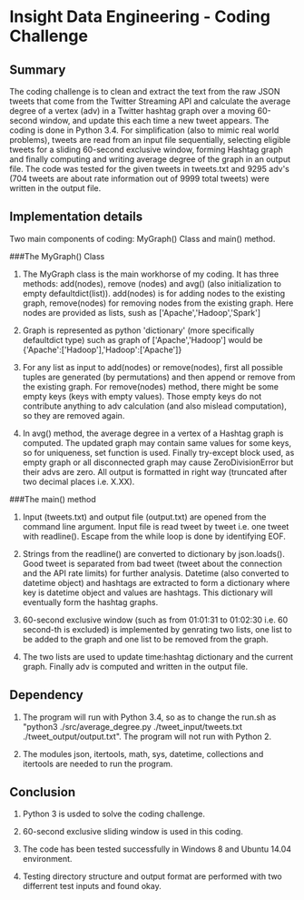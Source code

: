 Insight Data Engineering - Coding Challenge
===========================================================

## Summary

The coding challenge is to clean and extract the text from the raw JSON tweets that come from the Twitter Streaming API and calculate the average degree of a vertex (adv) in a Twitter hashtag graph over a moving 60-second window, and update this each time a new tweet appears. The coding is done in Python 3.4. For simplification (also to mimic real world problems), tweets are read from an input file sequentially, selecting eligible tweets for a sliding 60-second exclusive window, forming Hashtag graph and finally computing and writing average degree of the graph in an output file. The code was tested for the given tweets in tweets.txt and 9295 adv's (704 tweets are about rate information out of 9999 total tweets) were written in the output file. 

## Implementation details

Two main components of coding: MyGraph() Class and main() method.

###The MyGraph() Class

1. The MyGraph class is the main workhorse of my coding. It has three methods: add(nodes), remove (nodes) and avg() (also initialization to empty defaultdict(list)). add(nodes) is for adding nodes to the existing graph, remove(nodes) for removing nodes from the existing graph. Here nodes are provided as lists, sush as ['Apache','Hadoop','Spark']

2. Graph is represented as python 'dictionary' (more specifically defaultdict type) such as graph of ['Apache','Hadoop'] would be {'Apache':['Hadoop'],'Hadoop':['Apache']}

3. For any list as input to add(nodes) or remove(nodes), first all possible tuples are generated (by permutations) and then append or remove from the existing graph. For remove(nodes) method, there might be some empty keys (keys with empty values). Those empty keys do not contribute anything to adv calculation (and also mislead computation), so they are removed again.

4. In avg() method, the average degree in a vertex of a Hashtag graph is computed. The updated graph may contain same values for some keys, so for uniqueness, set function is used. Finally try-except block used, as empty graph or all disconnected graph may cause ZeroDivisionError but their advs are zero. All output is formatted in right way (truncated after two decimal places i.e. X.XX).   

###The main() method

1. Input (tweets.txt) and output file (output.txt) are opened from the command line argument. Input file  is read tweet by tweet i.e. one tweet with readline(). Escape from the while loop is done by identifying EOF.

2. Strings from the readline() are converted to dictionary by json.loads(). Good tweet is separated from bad tweet (tweet about the connection and the API rate limits) for further analysis. Datetime (also converted to datetime object) and hashtags are extracted to form a dictionary where key is datetime object and values are hashtags. This dictionary will eventually form the hashtag graphs. 

3. 60-second exclusive window (such as from 01:01:31 to 01:02:30 i.e. 60 second-th is excluded) is implemented by genrating two lists, one list to be added to the graph and one list to be removed from the graph. 

4. The two lists are used to update time:hashtag dictionary and the current graph. Finally adv is computed and written in the output file.  


## Dependency

1. The program will run with Python 3.4, so as to change the run.sh as "python3 ./src/average_degree.py ./tweet_input/tweets.txt ./tweet_output/output.txt". The program will not run with Python 2.

2. The modules json, itertools, math, sys, datetime, collections and itertools are needed to run the program.

## Conclusion

1. Python 3 is usded to solve the coding challenge.

2. 60-second exclusive sliding window is used in this coding.

3. The code has been tested successfully in Windows 8 and Ubuntu 14.04 environment.

4. Testing directory structure and output format are performed with two differrent test inputs and found okay.  